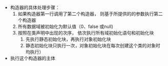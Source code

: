 - 构造器的具体处理步骤：
	1. 如果构造器第⼀⾏调⽤了第⼆个构造器， 则基于所提供的的参数执⾏第⼆个构造器
	2. 所有数据域被初始化为默认值（0、false 或null)
	3. 按照在类声明中出现的次序， 依次执⾏所有域初始化语句和初始化块
		1. 先执⾏静态初始化块，再执⾏对象初始化块
		2. 静态初始化块只执⾏⼀次，对象初始化块在每次创建这个类的对象时均执⾏）
- 执⾏这个构造器的主体